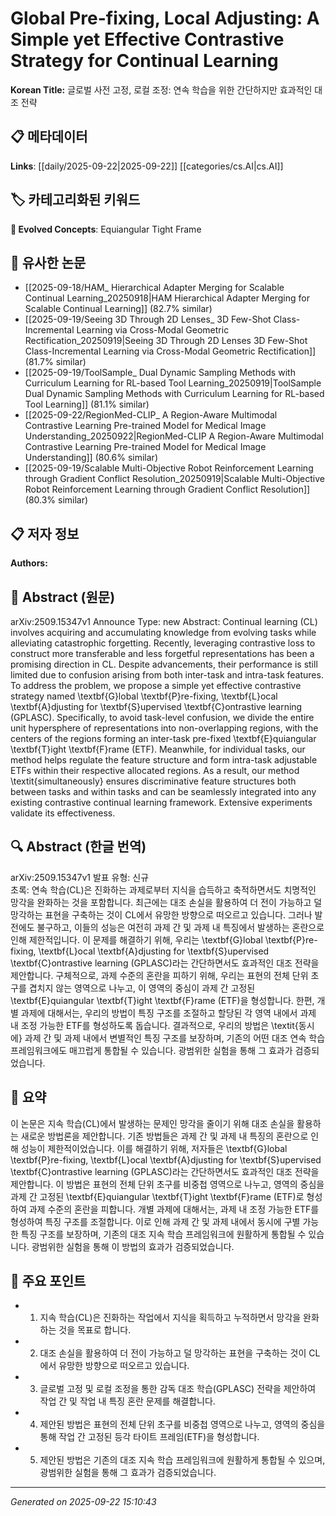 # Global Pre-fixing, Local Adjusting: A Simple yet Effective Contrastive Strategy for Continual Learning

**Korean Title:** 글로벌 사전 고정, 로컬 조정: 연속 학습을 위한 간단하지만 효과적인 대조 전략

## 📋 메타데이터

**Links**: [[daily/2025-09-22|2025-09-22]] [[categories/cs.AI|cs.AI]]

## 🏷️ 카테고리화된 키워드
**🚀 Evolved Concepts**: Equiangular Tight Frame

## 🔗 유사한 논문
- [[2025-09-18/HAM_ Hierarchical Adapter Merging for Scalable Continual Learning_20250918|HAM Hierarchical Adapter Merging for Scalable Continual Learning]] (82.7% similar)
- [[2025-09-19/Seeing 3D Through 2D Lenses_ 3D Few-Shot Class-Incremental Learning via Cross-Modal Geometric Rectification_20250919|Seeing 3D Through 2D Lenses 3D Few-Shot Class-Incremental Learning via Cross-Modal Geometric Rectification]] (81.7% similar)
- [[2025-09-19/ToolSample_ Dual Dynamic Sampling Methods with Curriculum Learning for RL-based Tool Learning_20250919|ToolSample Dual Dynamic Sampling Methods with Curriculum Learning for RL-based Tool Learning]] (81.1% similar)
- [[2025-09-22/RegionMed-CLIP_ A Region-Aware Multimodal Contrastive Learning Pre-trained Model for Medical Image Understanding_20250922|RegionMed-CLIP A Region-Aware Multimodal Contrastive Learning Pre-trained Model for Medical Image Understanding]] (80.6% similar)
- [[2025-09-19/Scalable Multi-Objective Robot Reinforcement Learning through Gradient Conflict Resolution_20250919|Scalable Multi-Objective Robot Reinforcement Learning through Gradient Conflict Resolution]] (80.3% similar)

## 📋 저자 정보

**Authors:** 

## 📄 Abstract (원문)

arXiv:2509.15347v1 Announce Type: new 
Abstract: Continual learning (CL) involves acquiring and accumulating knowledge from evolving tasks while alleviating catastrophic forgetting. Recently, leveraging contrastive loss to construct more transferable and less forgetful representations has been a promising direction in CL. Despite advancements, their performance is still limited due to confusion arising from both inter-task and intra-task features. To address the problem, we propose a simple yet effective contrastive strategy named \textbf{G}lobal \textbf{P}re-fixing, \textbf{L}ocal \textbf{A}djusting for \textbf{S}upervised \textbf{C}ontrastive learning (GPLASC). Specifically, to avoid task-level confusion, we divide the entire unit hypersphere of representations into non-overlapping regions, with the centers of the regions forming an inter-task pre-fixed \textbf{E}quiangular \textbf{T}ight \textbf{F}rame (ETF). Meanwhile, for individual tasks, our method helps regulate the feature structure and form intra-task adjustable ETFs within their respective allocated regions. As a result, our method \textit{simultaneously} ensures discriminative feature structures both between tasks and within tasks and can be seamlessly integrated into any existing contrastive continual learning framework. Extensive experiments validate its effectiveness.

## 🔍 Abstract (한글 번역)

arXiv:2509.15347v1 발표 유형: 신규  
초록: 연속 학습(CL)은 진화하는 과제로부터 지식을 습득하고 축적하면서도 치명적인 망각을 완화하는 것을 포함합니다. 최근에는 대조 손실을 활용하여 더 전이 가능하고 덜 망각하는 표현을 구축하는 것이 CL에서 유망한 방향으로 떠오르고 있습니다. 그러나 발전에도 불구하고, 이들의 성능은 여전히 과제 간 및 과제 내 특징에서 발생하는 혼란으로 인해 제한적입니다. 이 문제를 해결하기 위해, 우리는 \textbf{G}lobal \textbf{P}re-fixing, \textbf{L}ocal \textbf{A}djusting for \textbf{S}upervised \textbf{C}ontrastive learning (GPLASC)라는 간단하면서도 효과적인 대조 전략을 제안합니다. 구체적으로, 과제 수준의 혼란을 피하기 위해, 우리는 표현의 전체 단위 초구를 겹치지 않는 영역으로 나누고, 이 영역의 중심이 과제 간 고정된 \textbf{E}quiangular \textbf{T}ight \textbf{F}rame (ETF)을 형성합니다. 한편, 개별 과제에 대해서는, 우리의 방법이 특징 구조를 조절하고 할당된 각 영역 내에서 과제 내 조정 가능한 ETF를 형성하도록 돕습니다. 결과적으로, 우리의 방법은 \textit{동시에} 과제 간 및 과제 내에서 변별적인 특징 구조를 보장하며, 기존의 어떤 대조 연속 학습 프레임워크에도 매끄럽게 통합될 수 있습니다. 광범위한 실험을 통해 그 효과가 검증되었습니다.

## 📝 요약

이 논문은 지속 학습(CL)에서 발생하는 문제인 망각을 줄이기 위해 대조 손실을 활용하는 새로운 방법론을 제안합니다. 기존 방법들은 과제 간 및 과제 내 특징의 혼란으로 인해 성능이 제한적이었습니다. 이를 해결하기 위해, 저자들은 \textbf{G}lobal \textbf{P}re-fixing, \textbf{L}ocal \textbf{A}djusting for \textbf{S}upervised \textbf{C}ontrastive learning (GPLASC)라는 간단하면서도 효과적인 대조 전략을 제안합니다. 이 방법은 표현의 전체 단위 초구를 비중첩 영역으로 나누고, 영역의 중심을 과제 간 고정된 \textbf{E}quiangular \textbf{T}ight \textbf{F}rame (ETF)로 형성하여 과제 수준의 혼란을 피합니다. 개별 과제에 대해서는, 과제 내 조정 가능한 ETF를 형성하여 특징 구조를 조절합니다. 이로 인해 과제 간 및 과제 내에서 동시에 구별 가능한 특징 구조를 보장하며, 기존의 대조 지속 학습 프레임워크에 원활하게 통합될 수 있습니다. 광범위한 실험을 통해 이 방법의 효과가 검증되었습니다.

## 🎯 주요 포인트

- 1. 지속 학습(CL)은 진화하는 작업에서 지식을 획득하고 누적하면서 망각을 완화하는 것을 목표로 합니다.

- 2. 대조 손실을 활용하여 더 전이 가능하고 덜 망각하는 표현을 구축하는 것이 CL에서 유망한 방향으로 떠오르고 있습니다.

- 3. 글로벌 고정 및 로컬 조정을 통한 감독 대조 학습(GPLASC) 전략을 제안하여 작업 간 및 작업 내 특징 혼란 문제를 해결합니다.

- 4. 제안된 방법은 표현의 전체 단위 초구를 비중첩 영역으로 나누고, 영역의 중심을 통해 작업 간 고정된 등각 타이트 프레임(ETF)을 형성합니다.

- 5. 제안된 방법은 기존의 대조 지속 학습 프레임워크에 원활하게 통합될 수 있으며, 광범위한 실험을 통해 그 효과가 검증되었습니다.

---

*Generated on 2025-09-22 15:10:43*